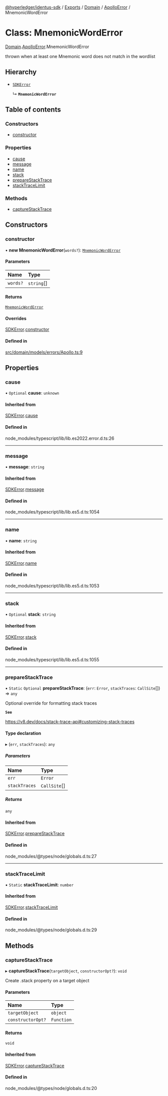 [@hyperledger/identus-sdk](../README.md) / [Exports](../modules.md) / [Domain](../modules/Domain.md) / [ApolloError](../modules/Domain.ApolloError.md) / MnemonicWordError

# Class: MnemonicWordError

[Domain](../modules/Domain.md).[ApolloError](../modules/Domain.ApolloError.md).MnemonicWordError

thrown when at least one Mnemonic word does not match in the wordlist

## Hierarchy

- [`SDKError`](Domain.CommonError.SDKError.md)

  ↳ **`MnemonicWordError`**

## Table of contents

### Constructors

- [constructor](Domain.ApolloError.MnemonicWordError.md#constructor)

### Properties

- [cause](Domain.ApolloError.MnemonicWordError.md#cause)
- [message](Domain.ApolloError.MnemonicWordError.md#message)
- [name](Domain.ApolloError.MnemonicWordError.md#name)
- [stack](Domain.ApolloError.MnemonicWordError.md#stack)
- [prepareStackTrace](Domain.ApolloError.MnemonicWordError.md#preparestacktrace)
- [stackTraceLimit](Domain.ApolloError.MnemonicWordError.md#stacktracelimit)

### Methods

- [captureStackTrace](Domain.ApolloError.MnemonicWordError.md#capturestacktrace)

## Constructors

### constructor

• **new MnemonicWordError**(`words?`): [`MnemonicWordError`](Domain.ApolloError.MnemonicWordError.md)

#### Parameters

| Name | Type |
| :------ | :------ |
| `words?` | `string`[] |

#### Returns

[`MnemonicWordError`](Domain.ApolloError.MnemonicWordError.md)

#### Overrides

[SDKError](Domain.CommonError.SDKError.md).[constructor](Domain.CommonError.SDKError.md#constructor)

#### Defined in

[src/domain/models/errors/Apollo.ts:9](https://github.com/hyperledger-identus/sdk-ts/blob/966e04ee4b9d4ba9d1e404c4d3d062abcf854530/src/domain/models/errors/Apollo.ts#L9)

## Properties

### cause

• `Optional` **cause**: `unknown`

#### Inherited from

[SDKError](Domain.CommonError.SDKError.md).[cause](Domain.CommonError.SDKError.md#cause)

#### Defined in

node_modules/typescript/lib/lib.es2022.error.d.ts:26

___

### message

• **message**: `string`

#### Inherited from

[SDKError](Domain.CommonError.SDKError.md).[message](Domain.CommonError.SDKError.md#message)

#### Defined in

node_modules/typescript/lib/lib.es5.d.ts:1054

___

### name

• **name**: `string`

#### Inherited from

[SDKError](Domain.CommonError.SDKError.md).[name](Domain.CommonError.SDKError.md#name)

#### Defined in

node_modules/typescript/lib/lib.es5.d.ts:1053

___

### stack

• `Optional` **stack**: `string`

#### Inherited from

[SDKError](Domain.CommonError.SDKError.md).[stack](Domain.CommonError.SDKError.md#stack)

#### Defined in

node_modules/typescript/lib/lib.es5.d.ts:1055

___

### prepareStackTrace

▪ `Static` `Optional` **prepareStackTrace**: (`err`: `Error`, `stackTraces`: `CallSite`[]) => `any`

Optional override for formatting stack traces

**`See`**

https://v8.dev/docs/stack-trace-api#customizing-stack-traces

#### Type declaration

▸ (`err`, `stackTraces`): `any`

##### Parameters

| Name | Type |
| :------ | :------ |
| `err` | `Error` |
| `stackTraces` | `CallSite`[] |

##### Returns

`any`

#### Inherited from

[SDKError](Domain.CommonError.SDKError.md).[prepareStackTrace](Domain.CommonError.SDKError.md#preparestacktrace)

#### Defined in

node_modules/@types/node/globals.d.ts:27

___

### stackTraceLimit

▪ `Static` **stackTraceLimit**: `number`

#### Inherited from

[SDKError](Domain.CommonError.SDKError.md).[stackTraceLimit](Domain.CommonError.SDKError.md#stacktracelimit)

#### Defined in

node_modules/@types/node/globals.d.ts:29

## Methods

### captureStackTrace

▸ **captureStackTrace**(`targetObject`, `constructorOpt?`): `void`

Create .stack property on a target object

#### Parameters

| Name | Type |
| :------ | :------ |
| `targetObject` | `object` |
| `constructorOpt?` | `Function` |

#### Returns

`void`

#### Inherited from

[SDKError](Domain.CommonError.SDKError.md).[captureStackTrace](Domain.CommonError.SDKError.md#capturestacktrace)

#### Defined in

node_modules/@types/node/globals.d.ts:20
